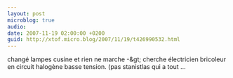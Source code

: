 ```yaml
---
layout: post
microblog: true
audio: 
date: 2007-11-19 02:00:00 +0200
guid: http://xtof.micro.blog/2007/11/19/t426990532.html
---
```

changé lampes cusine et rien ne marche -&amp;gt; cherche électricien bricoleur en circuit halogène basse tension. (pas stanistlas qui a tout ...
